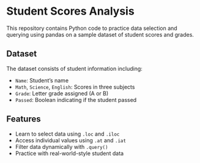 # Student Scores Analysis

This repository contains Python code to practice data selection and querying using pandas on a sample dataset of student scores and grades.

## Dataset

The dataset consists of student information including:

- `Name`: Student’s name  
- `Math`, `Science`, `English`: Scores in three subjects  
- `Grade`: Letter grade assigned (A or B)  
- `Passed`: Boolean indicating if the student passed

## Features

- Learn to select data using `.loc` and `.iloc`  
- Access individual values using `.at` and `.iat`  
- Filter data dynamically with `.query()`  
- Practice with real-world-style student data
